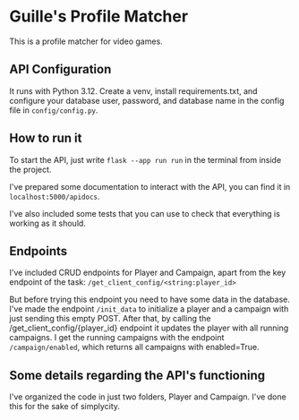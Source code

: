 # Guille's Profile Matcher

This is a profile matcher for video games. 

## API Configuration
It runs with Python 3.12. Create a venv, install requirements.txt, and configure your database user, password, and database name in the config file in `config/config.py`.

## How to run it
To start the API, just write `flask --app run run` in the terminal from inside the project. 

I've prepared some documentation to interact with the API, you can find it in `localhost:5000/apidocs`.

I've also included some tests that you can use to check that everything is working as it should.


## Endpoints
I've included CRUD endpoints for Player and Campaign, apart from the key endpoint of the task: `/get_client_config/<string:player_id>`

But before trying this endpoint you need to have some data in the database. I've made the endpoint `/init_data` to initialize a player and a campaign with just sending this empty POST.
After that, by calling the /get_client_config/{player_id} endpoint it updates the player with all running campaigns. 
I get the running campaigns with the endpoint `/campaign/enabled`, which returns all campaigns with enabled=True.


## Some details regarding the API's functioning

I've organized the code in just two folders, Player and Campaign. I've done this for the sake of simplycity.
  
